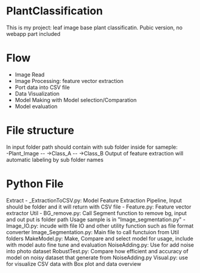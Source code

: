# PlantClassification
This is my project: leaf image base plant classificatin.
Pubic version, no webapp part included

# Flow 
  - Image Read
  - Image Processing: feature vector extraction
  - Port data into CSV file
  - Data Visualization
  - Model Making with Model selection/Comparation
  - Model evaluation

# File structure
In input folder path should contain with sub folder inside for sameple:<br/>
  -Plant_Image
  -- →Class_A
  -- →Class_B
Output of feature extraction will automatic labeling by sub folder names
  
# Python File
  Extract
    - _ExtractionToCSV.py: Model Feature Extraction Pipeline, Input should be folder and it will return with CSV file
    - Feature.py: Feature vector extractor
  Util
    - BG_remove.py: Call Segment function to remove bg, input and out put is folder path
                  Usage sample is in "Image_segmentation.py"
    - Image_IO.py: incude with file IO and other utility function such as file format converter
  Image_Segmentation.py: Main file to call functuion from Util folders
  MakeModel.py: Make, Compare and select model for usage, include with model auto fine tune and evaluation
  NoiseAdding.py: Use for add noise into photo dataset
  RobustTest.py: Compare how efficient and accuracy of model on noisy dataset that generate from NoiseAdding.py
  Visual.py: use for visualize CSV data with Box plot and data overview
